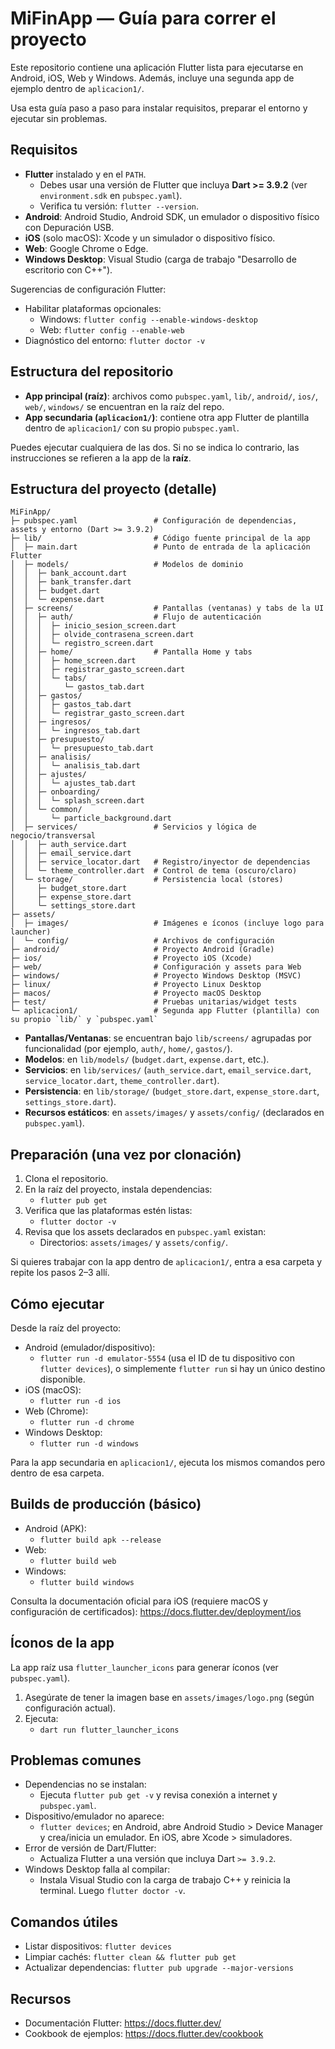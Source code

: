 # MiFinApp — Guía para correr el proyecto

Este repositorio contiene una aplicación Flutter lista para ejecutarse en Android, iOS, Web y Windows. Además, incluye una segunda app de ejemplo dentro de `aplicacion1/`.

Usa esta guía paso a paso para instalar requisitos, preparar el entorno y ejecutar sin problemas.

## Requisitos

- **Flutter** instalado y en el `PATH`.
  - Debes usar una versión de Flutter que incluya **Dart >= 3.9.2** (ver `environment.sdk` en `pubspec.yaml`).
  - Verifica tu versión: `flutter --version`.
- **Android**: Android Studio, Android SDK, un emulador o dispositivo físico con Depuración USB.
- **iOS** (solo macOS): Xcode y un simulador o dispositivo físico.
- **Web**: Google Chrome o Edge.
- **Windows Desktop**: Visual Studio (carga de trabajo "Desarrollo de escritorio con C++").

Sugerencias de configuración Flutter:

- Habilitar plataformas opcionales:
  - Windows: `flutter config --enable-windows-desktop`
  - Web: `flutter config --enable-web`
- Diagnóstico del entorno: `flutter doctor -v`

## Estructura del repositorio

- **App principal (raíz)**: archivos como `pubspec.yaml`, `lib/`, `android/`, `ios/`, `web/`, `windows/` se encuentran en la raíz del repo.
- **App secundaria (`aplicacion1/`)**: contiene otra app Flutter de plantilla dentro de `aplicacion1/` con su propio `pubspec.yaml`.

Puedes ejecutar cualquiera de las dos. Si no se indica lo contrario, las instrucciones se refieren a la app de la **raíz**.

## Estructura del proyecto (detalle)

```text
MiFinApp/
├─ pubspec.yaml                 # Configuración de dependencias, assets y entorno (Dart >= 3.9.2)
├─ lib/                         # Código fuente principal de la app
│  ├─ main.dart                 # Punto de entrada de la aplicación Flutter
│  ├─ models/                   # Modelos de dominio
│  │  ├─ bank_account.dart
│  │  ├─ bank_transfer.dart
│  │  ├─ budget.dart
│  │  └─ expense.dart
│  ├─ screens/                  # Pantallas (ventanas) y tabs de la UI
│  │  ├─ auth/                  # Flujo de autenticación
│  │  │  ├─ inicio_sesion_screen.dart
│  │  │  ├─ olvide_contrasena_screen.dart
│  │  │  └─ registro_screen.dart
│  │  ├─ home/                  # Pantalla Home y tabs
│  │  │  ├─ home_screen.dart
│  │  │  ├─ registrar_gasto_screen.dart
│  │  │  └─ tabs/
│  │  │     └─ gastos_tab.dart
│  │  ├─ gastos/
│  │  │  ├─ gastos_tab.dart
│  │  │  └─ registrar_gasto_screen.dart
│  │  ├─ ingresos/
│  │  │  └─ ingresos_tab.dart
│  │  ├─ presupuesto/
│  │  │  └─ presupuesto_tab.dart
│  │  ├─ analisis/
│  │  │  └─ analisis_tab.dart
│  │  ├─ ajustes/
│  │  │  └─ ajustes_tab.dart
│  │  ├─ onboarding/
│  │  │  └─ splash_screen.dart
│  │  └─ common/
│  │     └─ particle_background.dart
│  ├─ services/                 # Servicios y lógica de negocio/transversal
│  │  ├─ auth_service.dart
│  │  ├─ email_service.dart
│  │  ├─ service_locator.dart   # Registro/inyector de dependencias
│  │  └─ theme_controller.dart  # Control de tema (oscuro/claro)
│  └─ storage/                  # Persistencia local (stores)
│     ├─ budget_store.dart
│     ├─ expense_store.dart
│     └─ settings_store.dart
├─ assets/
│  ├─ images/                   # Imágenes e íconos (incluye logo para launcher)
│  └─ config/                   # Archivos de configuración
├─ android/                     # Proyecto Android (Gradle)
├─ ios/                         # Proyecto iOS (Xcode)
├─ web/                         # Configuración y assets para Web
├─ windows/                     # Proyecto Windows Desktop (MSVC)
├─ linux/                       # Proyecto Linux Desktop
├─ macos/                       # Proyecto macOS Desktop
├─ test/                        # Pruebas unitarias/widget tests
└─ aplicacion1/                 # Segunda app Flutter (plantilla) con su propio `lib/` y `pubspec.yaml`
```

- **Pantallas/Ventanas**: se encuentran bajo `lib/screens/` agrupadas por funcionalidad (por ejemplo, `auth/`, `home/`, `gastos/`).
- **Modelos**: en `lib/models/` (`budget.dart`, `expense.dart`, etc.).
- **Servicios**: en `lib/services/` (`auth_service.dart`, `email_service.dart`, `service_locator.dart`, `theme_controller.dart`).
- **Persistencia**: en `lib/storage/` (`budget_store.dart`, `expense_store.dart`, `settings_store.dart`).
- **Recursos estáticos**: en `assets/images/` y `assets/config/` (declarados en `pubspec.yaml`).

## Preparación (una vez por clonación)

1. Clona el repositorio.
2. En la raíz del proyecto, instala dependencias:
   - `flutter pub get`
3. Verifica que las plataformas estén listas:
   - `flutter doctor -v`
4. Revisa que los assets declarados en `pubspec.yaml` existan:
   - Directorios: `assets/images/` y `assets/config/`.

Si quieres trabajar con la app dentro de `aplicacion1/`, entra a esa carpeta y repite los pasos 2–3 allí.

## Cómo ejecutar

Desde la raíz del proyecto:

- Android (emulador/dispositivo):
  - `flutter run -d emulator-5554` (usa el ID de tu dispositivo con `flutter devices`), o simplemente `flutter run` si hay un único destino disponible.
- iOS (macOS):
  - `flutter run -d ios`
- Web (Chrome):
  - `flutter run -d chrome`
- Windows Desktop:
  - `flutter run -d windows`

Para la app secundaria en `aplicacion1/`, ejecuta los mismos comandos pero dentro de esa carpeta.

## Builds de producción (básico)

- Android (APK):
  - `flutter build apk --release`
- Web:
  - `flutter build web`
- Windows:
  - `flutter build windows`

Consulta la documentación oficial para iOS (requiere macOS y configuración de certificados):
https://docs.flutter.dev/deployment/ios

## Íconos de la app

La app raíz usa `flutter_launcher_icons` para generar íconos (ver `pubspec.yaml`).

1. Asegúrate de tener la imagen base en `assets/images/logo.png` (según configuración actual).
2. Ejecuta:
   - `dart run flutter_launcher_icons`

## Problemas comunes

- Dependencias no se instalan:
  - Ejecuta `flutter pub get -v` y revisa conexión a internet y `pubspec.yaml`.
- Dispositivo/emulador no aparece:
  - `flutter devices`; en Android, abre Android Studio > Device Manager y crea/inicia un emulador. En iOS, abre Xcode > simuladores.
- Error de versión de Dart/Flutter:
  - Actualiza Flutter a una versión que incluya Dart `>= 3.9.2`.
- Windows Desktop falla al compilar:
  - Instala Visual Studio con la carga de trabajo C++ y reinicia la terminal. Luego `flutter doctor -v`.

## Comandos útiles

- Listar dispositivos: `flutter devices`
- Limpiar cachés: `flutter clean && flutter pub get`
- Actualizar dependencias: `flutter pub upgrade --major-versions`

## Recursos

- Documentación Flutter: https://docs.flutter.dev/
- Cookbook de ejemplos: https://docs.flutter.dev/cookbook

